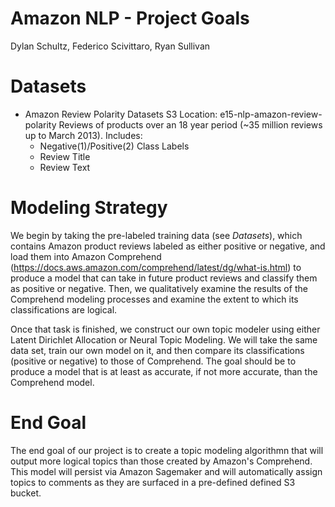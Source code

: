 # Amazon NLP - Project Goals
Dylan Schultz, Federico Scivittaro, Ryan Sullivan


# Datasets
- Amazon Review Polarity Datasets
S3 Location: e15-nlp-amazon-review-polarity
Reviews of products over an 18 year period (~35 million reviews up to March 2013).
Includes:
	- Negative(1)/Positive(2) Class Labels
	- Review Title
	- Review Text

# Modeling Strategy
We begin by taking the pre-labeled training data (see *Datasets*), which contains Amazon product reviews labeled as either positive or negative, and load them into Amazon Comprehend (https://docs.aws.amazon.com/comprehend/latest/dg/what-is.html) to produce a model that can take in future product reviews and classify them as positive or negative. Then, we qualitatively examine the results of the Comprehend modeling processes and examine the extent to which its classifications are logical.

Once that task is finished, we construct our own topic modeler using either Latent Dirichlet Allocation or Neural Topic Modeling. We will take the same data set, train our own model on it, and then compare its classifications (positive or negative) to those of Comprehend. The goal should be to produce a model that is at least as accurate, if not more accurate, than the Comprehend model.

# End Goal
The end goal of our project is to create a topic modeling algorithmn that will output more logical topics than those created by Amazon's Comprehend. This model will persist via Amazon Sagemaker and will automatically assign topics to comments as they are surfaced in a pre-defined defined S3 bucket. 